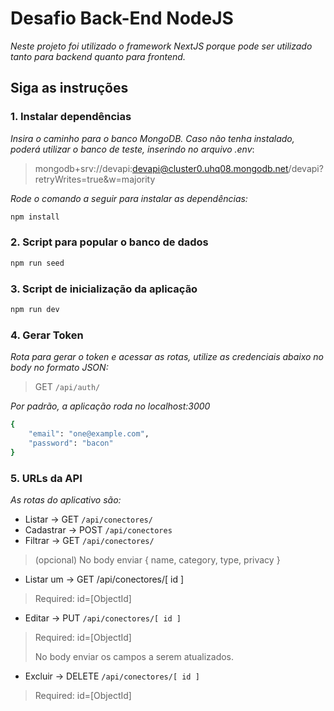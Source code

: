# Desafio Back-End NodeJS
*Neste projeto foi utilizado o framework NextJS porque pode ser utilizado tanto para backend quanto para frontend.*


## Siga as instruções

### 1. Instalar dependências
*Insira o caminho para o banco MongoDB.*
*Caso não tenha instalado, poderá utilizar o banco de teste, inserindo no arquivo .env*:
> mongodb+srv://devapi:devapi@cluster0.uhq08.mongodb.net/devapi?retryWrites=true&w=majority

*Rode o comando a seguir para instalar as dependências:*
```bash
npm install

```
### 2. Script para popular o banco de dados
```bash
npm run seed
```
### 3. Script de inicialização da aplicação
```bash
npm run dev
```
### 4. Gerar Token
*Rota para gerar o token e acessar as rotas, utilize as credenciais abaixo no body no formato JSON:*
> GET `/api/auth/`

*Por padrão, a aplicação roda no localhost:3000*
```bash
{
    "email": "one@example.com",
    "password": "bacon"
}
```
### 5. URLs da API
*As rotas do aplicativo são:*

- Listar -> GET `/api/conectores/`
- Cadastrar -> POST `/api/conectores`
- Filtrar -> GET `/api/conectores/`
>(opcional) No body enviar { name, category, type, privacy  }
- Listar um -> GET /api/conectores/[ id ]
>Required: id=[ObjectId]
- Editar -> PUT `/api/conectores/[ id ]`
>Required: id=[ObjectId]
>
>No body enviar os campos a serem atualizados.
- Excluir -> DELETE `/api/conectores/[ id ]`
>Required: id=[ObjectId]